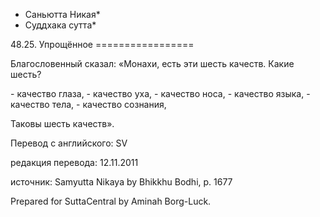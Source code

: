 * Саньютта Никая*
* Суддхака сутта*

48\.25\. Упрощённое
\=\=\=\=\=\=\=\=\=\=\=\=\=\=\=\=\=

Благословенный сказал: «Монахи, есть эти шесть качеств\. Какие шесть?

\- качество глаза,
\- качество уха,
\- качество носа,
\- качество языка,
\- качество тела,
\- качество сознания,

Таковы шесть качеств»\.

Перевод с английского: SV

редакция перевода: 12\.11\.2011

источник: Samyutta Nikaya by Bhikkhu Bodhi, p\. 1677

Prepared for SuttaCentral by Aminah Borg\-Luck\.